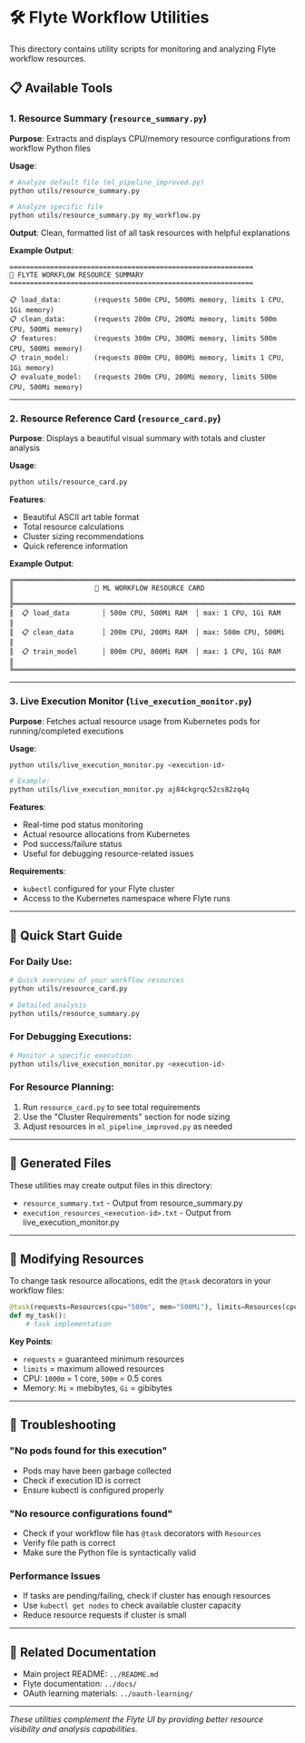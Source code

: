 # 🛠️ Flyte Workflow Utilities

This directory contains utility scripts for monitoring and analyzing Flyte workflow resources.

## 📋 Available Tools

### 1. Resource Summary (`resource_summary.py`)
**Purpose**: Extracts and displays CPU/memory resource configurations from workflow Python files

**Usage**:
```bash
# Analyze default file (ml_pipeline_improved.py)
python utils/resource_summary.py

# Analyze specific file
python utils/resource_summary.py my_workflow.py
```

**Output**: Clean, formatted list of all task resources with helpful explanations

**Example Output**:
```
============================================================
🚀 FLYTE WORKFLOW RESOURCE SUMMARY
============================================================

📋 load_data:        (requests 500m CPU, 500Mi memory, limits 1 CPU, 1Gi memory)
📋 clean_data:       (requests 200m CPU, 200Mi memory, limits 500m CPU, 500Mi memory)
📋 features:         (requests 300m CPU, 300Mi memory, limits 500m CPU, 500Mi memory)
📋 train_model:      (requests 800m CPU, 800Mi memory, limits 1 CPU, 1Gi memory)
📋 evaluate_model:   (requests 200m CPU, 200Mi memory, limits 500m CPU, 500Mi memory)
```

---

### 2. Resource Reference Card (`resource_card.py`)
**Purpose**: Displays a beautiful visual summary with totals and cluster analysis

**Usage**:
```bash
python utils/resource_card.py
```

**Features**:
- Beautiful ASCII art table format
- Total resource calculations
- Cluster sizing recommendations
- Quick reference information

**Example Output**:
```
╔══════════════════════════════════════════════════════════════════════╗
║                    🚀 ML WORKFLOW RESOURCE CARD                      ║
╠══════════════════════════════════════════════════════════════════════╣
║  📋 load_data        │ 500m CPU, 500Mi RAM  │ max: 1 CPU, 1Gi RAM   ║
║  📋 clean_data       │ 200m CPU, 200Mi RAM  │ max: 500m CPU, 500Mi   ║
║  📋 train_model      │ 800m CPU, 800Mi RAM  │ max: 1 CPU, 1Gi RAM    ║
╚══════════════════════════════════════════════════════════════════════╝
```

---

### 3. Live Execution Monitor (`live_execution_monitor.py`)
**Purpose**: Fetches actual resource usage from Kubernetes pods for running/completed executions

**Usage**:
```bash
python utils/live_execution_monitor.py <execution-id>

# Example:
python utils/live_execution_monitor.py aj84ckgrqc52cs82zq4q
```

**Features**:
- Real-time pod status monitoring
- Actual resource allocations from Kubernetes
- Pod success/failure status
- Useful for debugging resource-related issues

**Requirements**:
- `kubectl` configured for your Flyte cluster
- Access to the Kubernetes namespace where Flyte runs

---

## 🎯 Quick Start Guide

### For Daily Use:
```bash
# Quick overview of your workflow resources
python utils/resource_card.py

# Detailed analysis
python utils/resource_summary.py
```

### For Debugging Executions:
```bash
# Monitor a specific execution
python utils/live_execution_monitor.py <execution-id>
```

### For Resource Planning:
1. Run `resource_card.py` to see total requirements
2. Use the "Cluster Requirements" section for node sizing
3. Adjust resources in `ml_pipeline_improved.py` as needed

---

## 📁 Generated Files

These utilities may create output files in this directory:

- `resource_summary.txt` - Output from resource_summary.py
- `execution_resources_<execution-id>.txt` - Output from live_execution_monitor.py

---

## 🔧 Modifying Resources

To change task resource allocations, edit the `@task` decorators in your workflow files:

```python
@task(requests=Resources(cpu="500m", mem="500Mi"), limits=Resources(cpu="1", mem="1Gi"))
def my_task():
    # task implementation
```

**Key Points**:
- `requests` = guaranteed minimum resources
- `limits` = maximum allowed resources  
- CPU: `1000m` = 1 core, `500m` = 0.5 cores
- Memory: `Mi` = mebibytes, `Gi` = gibibytes

---

## 🚨 Troubleshooting

### "No pods found for this execution"
- Pods may have been garbage collected
- Check if execution ID is correct
- Ensure kubectl is configured properly

### "No resource configurations found"
- Check if your workflow file has `@task` decorators with `Resources`
- Verify file path is correct
- Make sure the Python file is syntactically valid

### Performance Issues
- If tasks are pending/failing, check if cluster has enough resources
- Use `kubectl get nodes` to check available cluster capacity
- Reduce resource requests if cluster is small

---

## 🔗 Related Documentation

- Main project README: `../README.md`
- Flyte documentation: `../docs/`
- OAuth learning materials: `../oauth-learning/`

---

*These utilities complement the Flyte UI by providing better resource visibility and analysis capabilities.*

